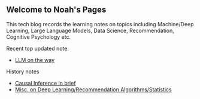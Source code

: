 ## Welcome to Noah's Pages

This tech blog records the learning notes on topics including Machine/Deep Learning, Large Language Models, Data Science, Recommendation, Cognitive Psychology etc. 

Recent top updated note: 
- [LLM on the way](https://github.com/noahwoo/noahwoo.github.io/blob/master/papers/llm/README.md)

History notes
- [Causal Inference in brief](https://github.com/noahwoo/noahwoo.github.io/blob/master/books/data-sci/causal_inference_ug.md)
- [Misc. on Deep Learning/Recommendation Algorithms/Statistics](https://github.com/noahwoo/noahwoo.github.io/blob/master/papers/data-sci/reading-notes-paper.md)

